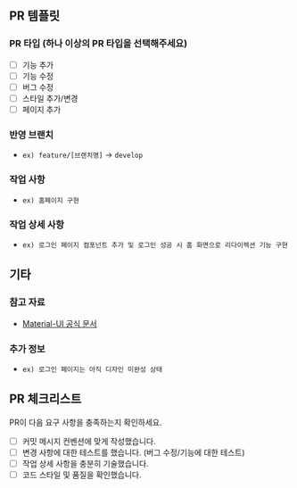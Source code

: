 ## PR 템플릿

### PR 타입 (하나 이상의 PR 타입을 선택해주세요)

- [ ] 기능 추가
- [ ] 기능 수정
- [ ] 버그 수정
- [ ] 스타일 추가/변경
- [ ] 페이지 추가

### 반영 브랜치

- `ex) feature/[브랜치명]` -> `develop`

### 작업 사항

- `ex) 홈페이지 구현`

### 작업 상세 사항

- `ex) 로그인 페이지 컴포넌트 추가 및 로그인 성공 시 홈 화면으로 리다이렉션 기능 구현`

## 기타

### 참고 자료
- [Material-UI 공식 문서](https://mui.com/)

### 추가 정보

- `ex) 로그인 페이지는 아직 디자인 미완성 상태`

## PR 체크리스트

PR이 다음 요구 사항을 충족하는지 확인하세요.

- [ ] 커밋 메시지 컨벤션에 맞게 작성했습니다.
- [ ] 변경 사항에 대한 테스트를 했습니다. (버그 수정/기능에 대한 테스트)
- [ ] 작업 상세 사항을 충분히 기술했습니다.
- [ ] 코드 스타일 및 품질을 확인했습니다.
